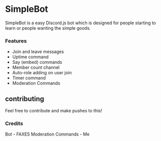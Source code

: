 # SimpleBot
SimpleBot is a easy Discord.js bot which is designed for people starting to learn or people wanting the simple goods.

### Features

- Join and leave messages
- Uptime command
- Say (embed) commands
- Member count channel
- Auto-role adding on user join
- Timer command
- Moderation Commands

## contributing
Feel free to contribute and make pushes to this!

### Credits
Bot - FAXES
Moderation Commands - Me
